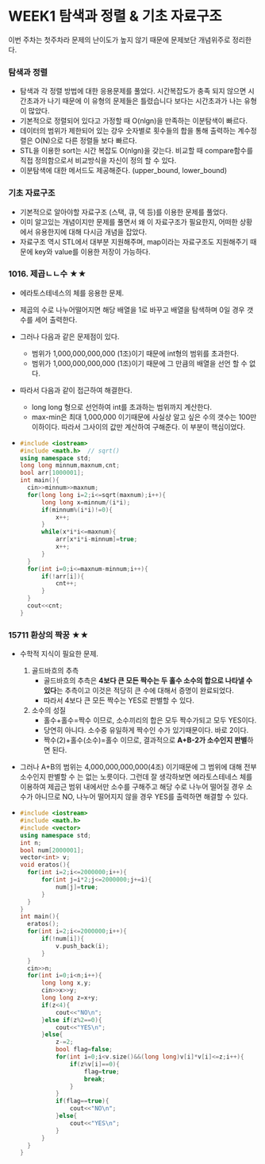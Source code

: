 # WEEK1 탐색과 정렬 & 기초 자료구조

이번 주차는 첫주차라 문제의 난이도가 높지 않기 때문에 문제보단 개념위주로 정리한다.



### 탐색과 정렬

- 탐색과 각 정렬 방법에 대한 응용문제를 풀었다. 시간복잡도가 충족 되지 않으면 시간초과가 나기 때문에 이 유형의 문제들은 틀렸습니다 보다는 시간초과가 나는 유형이 많았다. 
- 기본적으로 정렬되어 있다고 가정할 때  O(nlgn)을 만족하는 이분탐색이 빠르다.
- 데이터의 범위가 제한되어 있는 걍우 숫자별로 횟수들의 합을 통해 출력하는 계수정렬은 O(N)으로 다른 정렬들 보다 빠르다.
- STL을 이용한 sort는 시간 복잡도 O(nlgn)을 갖는다. 비교할 때 compare함수를 직접 정의함으로서 비교방식을 자신이 정의 할 수 있다.
- 이분탐색에 대한 메서드도 제공해준다. (upper_bound, lower_bound) 



### 기초 자료구조

- 기본적으로 알아야할 자료구조 (스택, 큐, 덱 등)를 이용한 문제를 풀었다.
- 이미 알고있는 개념이지만 문제를 풀면서 왜 이 자료구조가 필요한지, 어떠한 상황에서 유용한지에 대해 다시금 개념을 잡았다.
- 자료구조 역시 STL에서 대부분 지원해주며, map이라는 자료구조도 지원해주기 때문에 key와 value를 이용한 저장이 가능하다. 



### 1016. 제곱ㄴㄴ수 ★★

- 에라토스테네스의 체를 응용한 문제.

- 제곱의 수로 나누어떨어지면 해당 배열을 1로 바꾸고 배열을 탐색하며 0일 경우 갯수를 세어 출력한다.

- 그러나 다음과 같은 문제점이 있다.

  - 범위가 1,000,000,000,000 (1조)이기 때문에 int형의 범위를 초과한다.
  - 범위가 1,000,000,000,000 (1조)이기 때문에 그 만큼의 배열을 선언 할 수 없다.

- 따라서 다음과 같이 접근하여 해결한다.

  - long long 형으로 선언하여 int를 초과하는 범위까지 계산한다.
  - max-min은 최대 1,000,000 이기때문에  사실상 알고 싶은 수의 갯수는 100만 이하이다. 따라서 그사이의 값만 계산하여 구해준다. 이 부분이 핵심이었다.

- ```c++
  #include <iostream>
  #include <math.h>  // sqrt()
  using namespace std;
  long long minnum,maxnum,cnt;
  bool arr[1000001];
  int main(){
  	cin>>minnum>>maxnum;
  	for(long long i=2;i<=sqrt(maxnum);i++){
  		long long x=minnum/(i*i);
  		if(minnum%(i*i)!=0){
  			x++;
  		}
  		while(x*i*i<=maxnum){
  			arr[x*i*i-minnum]=true;
  			x++;
  		}
  	}
  	for(int i=0;i<=maxnum-minnum;i++){
  		if(!arr[i]){
  			cnt++;
  		}
  	}
  	cout<<cnt;
  }
  ```

  

### 15711 환상의 짝꿍 ★★

- 수학적 지식이 필요한 문제.

  1. 골드바흐의 추측
     - 골드바흐의 추측은 **4보다 큰 모든 짝수는 두 홀수 소수의 합으로 나타낼 수 있다**는 추측이고 이것은 적당히 큰 수에 대해서 증명이 완료되었다. 
     - 따라서 4보다 큰 모든 짝수는 YES로 판별할 수 있다.
  2. 소수의 성질
     - 홀수+홀수=짝수 이므로, 소수끼리의 합은 모두 짝수가되고 모두 YES이다.
     - 당연히 아니다. 소수중 유일하게 짝수인 수가 있기때문이다. 바로 2이다.
     - 짝수(2)+홀수(소수)=홀수 이므로, 결과적으로 **A+B-2가 소수인지 판별**하면 된다.

- 그러나 A+B의 범위는 4,000,000,000,000(4조) 이기때문에 그 범위에 대해 전부 소수인지 판별할 수 는 없는 노릇이다. 그런데 잘 생각하보면 에라토스테네스 체를 이용하여 제곱근 범위 내에서만 소수를 구해주고 해당 수로 나누어 떨어질 경우 소수가 아니므로 NO, 나누어 떨어지지 않을 경우 YES를 출력하면 해결할 수 있다.

- ```C++
  #include <iostream>
  #include <math.h>
  #include <vector>
  using namespace std;
  int n;
  bool num[2000001];
  vector<int> v;
  void eratos(){
  	for(int i=2;i<=2000000;i++){
  		for(int j=i*2;j<=2000000;j+=i){
  			num[j]=true;
  		}
  	}
  }
  int main(){
  	eratos();
  	for(int i=2;i<=2000000;i++){
  		if(!num[i]){
  			v.push_back(i);
  		}
  	}
  	cin>>n;
  	for(int i=0;i<n;i++){
  		long long x,y;
  		cin>>x>>y;
  		long long z=x+y;
  		if(z<4){
  			cout<<"NO\n";
  		}else if(z%2==0){
  			cout<<"YES\n";
  		}else{
  			z-=2;
  			bool flag=false;
  			for(int i=0;i<v.size()&&(long long)v[i]*v[i]<=z;i++){
  				if(z%v[i]==0){
  					flag=true;
  					break;
  				}
  			}
  			if(flag==true){
  				cout<<"NO\n";
  			}else{
  				cout<<"YES\n";
  			}
  		}
  	}
  }
  ```

  

